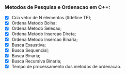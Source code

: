 ### Metodos de Pesquisa e Ordenacao em C++:

- [x] Cria vetor de N elementos (#define TF);
- [x] Ordena Metodo Bolha;
- [x] Ordena Metodo Selecao;
- [x] Ordena Metodo Insercao Direta;
- [x] Ordena Metodo Insercao Binaria;
- [x] Busca Exaustiva;
- [x] Busca Sequencial;
- [x] Busca Binaria;
- [x] Busca Recursiva Binaria;
- [x] Tempo de processamento dos metodos de ordenacao.
